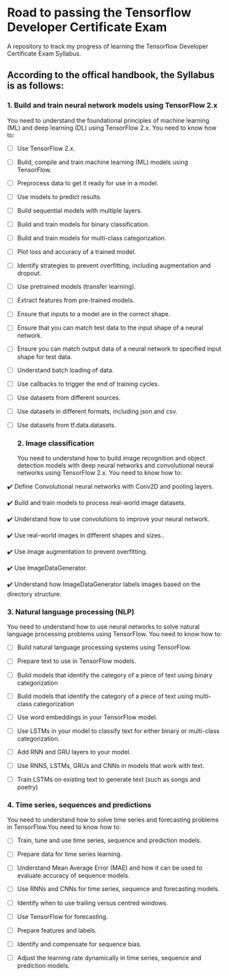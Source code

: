 # Road to passing the Tensorflow Developer Certificate Exam

A repository to track my progress of learning the Tensorflow Developer Certificate Exam Syllabus.
## According to the offical handbook, the Syllabus is as follows:
### 1. Build and train neural network models using TensorFlow 2.x
You need to understand the foundational principles of machine learning (ML) and deep learning (DL)
using TensorFlow 2.x. You need to know how to:

- [ ] Use TensorFlow 2.x.
  
- [ ] Build, compile and train machine learning (ML) models using TensorFlow.
  
- [ ] Preprocess data to get it ready for use in a model.
  
- [ ] Use models to predict results.
  
- [ ] Build sequential models with multiple layers.
  
- [ ] Build and train models for binary classification.
  
- [ ] Build and train models for multi-class categorization.
  
- [ ] Plot loss and accuracy of a trained model.
  
- [ ] Identify strategies to prevent overfitting, including augmentation and dropout.
  
- [ ] Use pretrained models (transfer learning).
  
- [ ] Extract features from pre-trained models.
  
- [ ] Ensure that inputs to a model are in the correct shape.
  
- [ ] Ensure that you can match test data to the input shape of a neural network.
  
- [ ] Ensure you can match output data of a neural network to specified input shape for test data.
  
- [ ] Understand batch loading of data.
  
- [ ] Use callbacks to trigger the end of training cycles.
  
- [ ] Use datasets from different sources.
  
- [ ] Use datasets in different formats, including json and csv.
  
- [ ] Use datasets from tf.data.datasets.
  
  ### 2. Image classification
  You need to understand how to build image recognition and object detection models with deep neural
  networks and convolutional neural networks using TensorFlow 2.x. You need to know how to:
  
:heavy_check_mark: Define Convolutional neural networks with Conv2D and pooling layers.
  
:heavy_check_mark: Build and train models to process real-world image datasets.
  
:heavy_check_mark: Understand how to use convolutions to improve your neural network.
  
:heavy_check_mark: Use real-world images in different shapes and sizes..
  
:heavy_check_mark: Use image augmentation to prevent overfitting.
  
:heavy_check_mark: Use ImageDataGenerator.
  
:heavy_check_mark: Understand how ImageDataGenerator labels images based on the directory structure.
  
### 3. Natural language processing (NLP)

You need to understand how to use neural networks to solve natural language processing problems
using TensorFlow. You need to know how to:

- [ ] Build natural language processing systems using TensorFlow.
  
- [ ] Prepare text to use in TensorFlow models.
  
- [ ] Build models that identify the category of a piece of text using binary categorization
  
- [ ] Build models that identify the category of a piece of text using multi-class categorization
  
- [ ] Use word embeddings in your TensorFlow model.
  
- [ ] Use LSTMs in your model to classify text for either binary or multi-class categorization.
  
- [ ] Add RNN and GRU layers to your model.
  
- [ ] Use RNNS, LSTMs, GRUs and CNNs in models that work with text.
  
- [ ] Train LSTMs on existing text to generate text (such as songs and poetry)
  
### 4. Time series, sequences and predictions

You need to understand how to solve time series and forecasting problems in TensorFlow.You need to
know how to:

- [ ] Train, tune and use time series, sequence and prediction models.
  
- [ ] Prepare data for time series learning.
  
- [ ] Understand Mean Average Error (MAE) and how it can be used to evaluate accuracy of
  sequence models.
  
- [ ] Use RNNs and CNNs for time series, sequence and forecasting models.
  
- [ ] Identify when to use trailing versus centred windows.
  
- [ ] Use TensorFlow for forecasting.
  
- [ ] Prepare features and labels.
  
- [ ] Identify and compensate for sequence bias.
  
- [ ] Adjust the learning rate dynamically in time series, sequence and prediction models.
  
